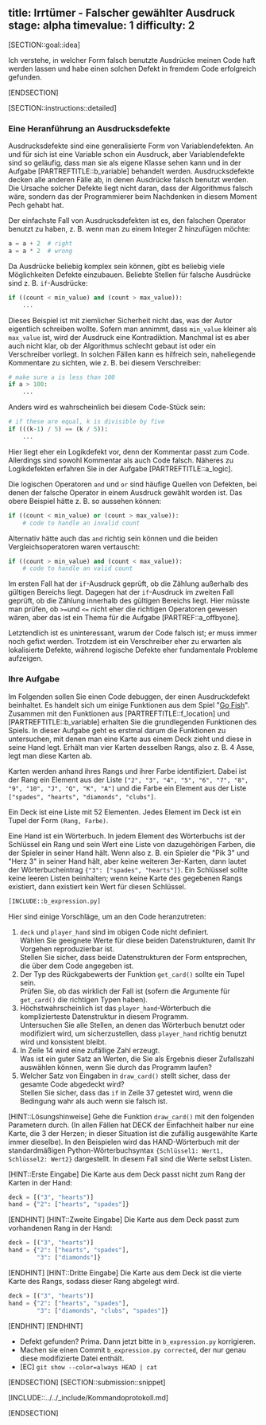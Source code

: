 title: Irrtümer - Falscher gewählter Ausdruck
stage: alpha
timevalue: 1
difficulty: 2
---
[SECTION::goal::idea]

Ich verstehe, in welcher Form falsch benutzte Ausdrücke meinen Code haft werden lassen und 
habe einen solchen Defekt in fremdem Code erfolgreich gefunden.

[ENDSECTION]

[SECTION::instructions::detailed]

### Eine Heranführung an Ausdrucksdefekte

Ausdrucksdefekte sind eine generalisierte Form von Variablendefekten.
An und für sich ist eine Variable schon ein Ausdruck, aber Variablendefekte sind so geläufig, 
dass man sie als eigene Klasse sehen kann und in der Aufgabe [PARTREFTITLE::b_variable] behandelt werden.
Ausdrucksdefekte decken alle anderen Fälle ab, in denen Ausdrücke falsch benutzt werden.
Die Ursache solcher Defekte liegt nicht daran, dass der Algorithmus falsch wäre, 
sondern das der Programmierer beim Nachdenken in diesem Moment Pech gehabt hat.

Der einfachste Fall von Ausdrucksdefekten ist es, den falschen Operator benutzt zu haben,
z. B. wenn man zu einem Integer 2 hinzufügen möchte:

```python
a = a + 2  # right
a = a * 2  # wrong
```

Da Ausdrücke beliebig komplex sein können, gibt es beliebig viele Möglichkeiten Defekte einzubauen.
Beliebte Stellen für falsche Ausdrücke sind z. B. `if`-Ausdrücke:

```python
if ((count < min_value) and (count > max_value)):
    ...
```

Dieses Beispiel ist mit ziemlicher Sicherheit nicht das, was der Autor eigentlich schreiben wollte.
Sofern man annimmt, dass `min_value` kleiner als `max_value` ist, wird der Ausdruck eine Kontradiktion.
Manchmal ist es aber auch nicht klar, ob der Algorithmus schlecht gebaut ist oder ein Verschreiber vorliegt.
In solchen Fällen kann es hilfreich sein, naheliegende Kommentare zu sichten, wie z. B. bei diesem Verschreiber:

```python
# make sure a is less than 100
if a > 100:
    ...
```

Anders wird es wahrscheinlich bei diesem Code-Stück sein:

```python
# if these are equal, k is divisible by five
if (((k-1) / 5) == (k / 5)):
    ...
```

Hier liegt eher ein Logikdefekt vor, denn der Kommentar passt zum Code. 
Allerdings sind sowohl Kommentar als auch Code falsch.
Näheres zu Logikdefekten erfahren Sie in der Aufgabe [PARTREFTITLE::a_logic].

Die logischen Operatoren `and` und `or` sind häufige Quellen von Defekten, 
bei denen der falsche Operator in einem Ausdruck gewählt worden ist.
Das obere Beispiel hätte z. B. so aussehen können:

```python
if ((count < min_value) or (count > max_value)): 
    # code to handle an invalid count
```

Alternativ hätte auch das `and` richtig sein können und die beiden Vergleichsoperatoren waren vertauscht:
```python
if ((count > min_value) and (count < max_value)): 
    # code to handle an valid count
```

Im ersten Fall hat der `if`-Ausdruck geprüft, ob die Zählung außerhalb des gültigen Bereichs liegt.
Dagegen hat der `if`-Ausdruck im zweiten Fall geprüft, ob die Zählung innerhalb des gültigen Bereichs liegt.
Hier müsste man prüfen, ob `>=`und `<=` nicht eher die richtigen Operatoren gewesen wären, aber
das ist ein Thema für die Aufgabe [PARTREF::a_offbyone].

Letztendlich ist es uninteressant, warum der Code falsch ist; er muss immer noch gefixt werden.
Trotzdem ist ein Verschreiber eher zu erwarten als lokalisierte Defekte, während 
logische Defekte eher fundamentale Probleme aufzeigen.

### Ihre Aufgabe

Im Folgenden sollen Sie einen Code debuggen, der einen Ausdruckdefekt beinhaltet.
Es handelt sich um einige Funktionen aus dem Spiel "[Go Fish](https://en.wikipedia.org/wiki/Go_Fish)".
Zusammen mit den Funktionen aus [PARTREFTITLE::f_location] und [PARTREFTITLE::b_variable] 
erhalten Sie die grundlegenden Funktionen des Spiels.
In dieser Aufgabe geht es erstmal darum die Funktionen zu untersuchen,
mit denen man eine Karte aus einem Deck zieht und diese in seine Hand legt.
Erhält man vier Karten desselben Rangs, also z. B. 4 Asse, legt man diese Karten ab.  

Karten werden anhand ihres Rangs und ihrer Farbe identifiziert.
Dabei ist der Rang ein Element aus der Liste 
`["2", "3", "4", "5", "6", "7", "8", "9", "10", "J", "Q", "K", "A"]`
und die Farbe ein Element aus der Liste 
`["spades", "hearts", "diamonds", "clubs"]`.

Ein Deck ist eine Liste mit 52 Elementen.
Jedes Element im Deck ist ein Tupel der Form `(Rang, Farbe)`.

Eine Hand ist ein Wörterbuch.
In jedem Element des Wörterbuchs ist der Schlüssel ein Rang und sein Wert eine Liste von
dazugehörigen Farben, die der Spieler in seiner Hand hält.
Wenn also z. B. ein Spieler die "Pik 3" und "Herz 3" in seiner Hand hält, aber keine weiteren 3er-Karten,
dann lautet der Wörterbucheintrag `{"3": ["spades", "hearts"]}`.
Ein Schlüssel sollte keine leeren Listen beinhalten; 
wenn keine Karte des gegebenen Rangs existiert, dann existiert kein Wert für diesen Schlüssel.

```python
[INCLUDE::b_expression.py]
```

Hier sind einige Vorschläge, um an den Code heranzutreten:

1. `deck` und `player_hand` sind im obigen Code nicht definiert.  
   Wählen Sie geeignete Werte für diese beiden Datenstrukturen, damit Ihr Vorgehen 
   reproduzierbar ist.  
   Stellen Sie sicher, dass beide Datenstrukturen der Form entsprechen, die über dem Code 
   angegeben ist.
2. Der Typ des Rückgabewerts der Funktion `get_card()` sollte ein Tupel sein.  
   Prüfen Sie, ob das wirklich der Fall ist (sofern die Argumente für `get_card()` die richtigen 
   Typen haben).
3. Höchstwahrscheinlich ist das `player_hand`-Wörterbuch die komplizierteste Datenstruktur in 
   diesem Programm.  
   Untersuchen Sie alle Stellen, an denen das Wörterbuch benutzt oder modifiziert wird,
   um sicherzustellen, dass `player_hand` richtig benutzt wird und konsistent bleibt.
4. In Zeile 14 wird eine zufällige Zahl erzeugt.  
   Was ist ein guter Satz an Werten, die Sie als Ergebnis dieser Zufallszahl auswählen können,
   wenn Sie durch das Programm laufen?
5. Welcher Satz von Eingaben in `draw_card()` stellt sicher, dass der gesamte Code abgedeckt wird?  
   Stellen Sie sicher, dass das `if` in Zeile 37 getestet wird, wenn die Bedingung wahr 
   als auch wenn sie falsch ist.


[HINT::Lösungshinweise]
Gehe die Funktion `draw_card()` mit den folgenden Parametern durch. 
(In allen Fällen hat DECK der Einfachheit halber nur eine Karte, die 3 der Herzen; 
in dieser Situation ist die zufällig ausgewählte Karte immer dieselbe). 
In den Beispielen wird das HAND-Wörterbuch mit der standardmäßigen Python-Wörterbuchsyntax 
`{Schlüssel1: Wert1, Schlüssel2: Wert2}` dargestellt. 
In diesem Fall sind die Werte selbst Listen.

[HINT::Erste Eingabe]
Die Karte aus dem Deck passt nicht zum Rang der Karten in der Hand:
```python
deck = [("3", "hearts")]
hand = {"2": ["hearts", "spades"]}
```
[ENDHINT]
[HINT::Zweite Eingabe]
Die Karte aus dem Deck passt zum vorhandenen Rang in der Hand:
```python
deck = [("3", "hearts")]
hand = {"2": ["hearts", "spades"],
        "3": ["diamonds"]}
```
[ENDHINT]
[HINT::Dritte Eingabe]
Die Karte aus dem Deck ist die vierte Karte des Rangs, sodass dieser Rang abgelegt wird.
```python
deck = [("3", "hearts")]
hand = {"2": ["hearts", "spades"],
        "3": ["diamonds", "clubs", "spades"]}
```
[ENDHINT]
[ENDHINT]

- Defekt gefunden? Prima. Dann jetzt bitte in `b_expression.py` korrigieren.
- Machen sie einen Commit `b_expression.py corrected`, der nur genau diese modifizierte Datei 
  enthält.
- [EC] `git show --color=always HEAD | cat`

[ENDSECTION]
[SECTION::submission::snippet]

[INCLUDE::../../_include/Kommandoprotokoll.md]

[ENDSECTION]